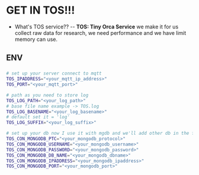 # GET IN TOS!!!

- What's TOS service?? 
--
**TOS: Tiny Orca Service** we make it for us collect raw data for research, we need performance and we have limit memory can use.

## ENV
### 

```bash
# set up your server connect to mqtt
TOS_IPADDRESS="<your_mqtt_ip_address>"
TOS_PORT="<your_mqtt_port>"

# path as you need to store log
TOS_LOG_PATH="<your_log_path>"
# base file name example -> TOS.log
TOS_LOG_BASENAME="<your_log_basename>"
# default set it = 'log'
TOS_LOG_SUFFIX="<your_log_suffix>"

# set up your db now I use it with mgdb and we'll add other db in the futures.
TOS_CON_MONGODB_PTC="<your_mongodb_protocol>"
TOS_CON_MONGODB_USERNAME="<your_mongodb_username>"
TOS_CON_MONGODB_PASSWORD="<your_mongodb_password>"
TOS_CON_MONGODB_DB_NAME="<your_mongodb_dbname>"
TOS_CON_MONGODB_IPADDRESS="<your_mongodb_ipaddress>"
TOS_CON_MONGODB_PORT="<your_mongodb_port>"
```